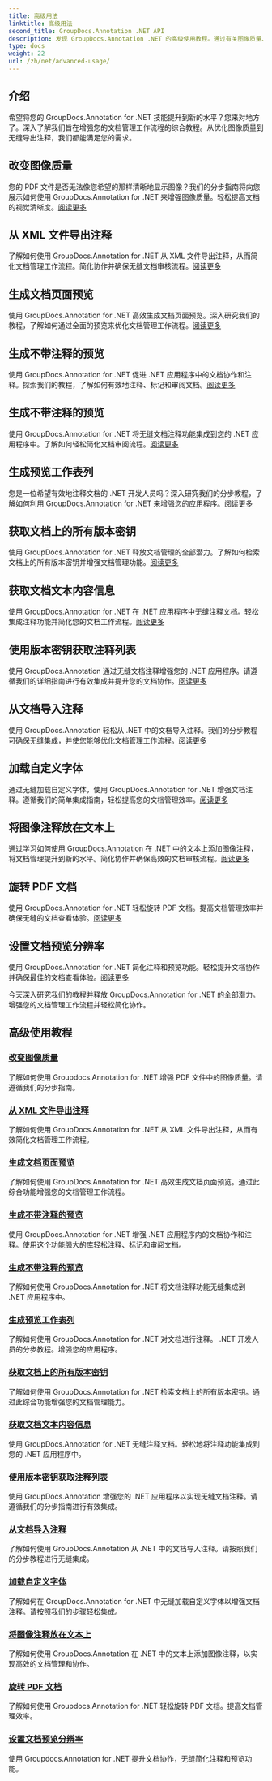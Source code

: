 ```yaml
---
title: 高级用法
linktitle: 高级用法
second_title: GroupDocs.Annotation .NET API
description: 发现 GroupDocs.Annotation .NET 的高级使用教程。通过有关图像质量、注释导出等的分步指南增强文档管理。
type: docs
weight: 22
url: /zh/net/advanced-usage/
---
```

## 介绍

希望将您的 GroupDocs.Annotation for .NET 技能提升到新的水平？您来对地方了。深入了解我们旨在增强您的文档管理工作流程的综合教程。从优化图像质量到无缝导出注释，我们都能满足您的需求。

## 改变图像质量
您的 PDF 文件是否无法像您希望的那样清晰地显示图像？我们的分步指南将向您展示如何使用 GroupDocs.Annotation for .NET 来增强图像质量。轻松提高文档的视觉清晰度。[阅读更多](./change-image-quality/)

## 从 XML 文件导出注释
了解如何使用 GroupDocs.Annotation for .NET 从 XML 文件导出注释，从而简化文档管理工作流程。简化协作并确保无缝文档审核流程。[阅读更多](./export-annotations-xml-file/)

## 生成文档页面预览
使用 GroupDocs.Annotation for .NET 高效生成文档页面预览。深入研究我们的教程，了解如何通过全面的预览来优化文档管理工作流程。[阅读更多](./generate-document-pages-preview/)

## 生成不带注释的预览
使用 GroupDocs.Annotation for .NET 促进 .NET 应用程序中的文档协作和注释。探索我们的教程，了解如何有效地注释、标记和审阅文档。[阅读更多](./generate-preview-without-annotations/)

## 生成不带注释的预览
使用 GroupDocs.Annotation for .NET 将无缝文档注释功能集成到您的 .NET 应用程序中。了解如何轻松简化文档审阅流程。[阅读更多](./generate-preview-without-comments/)

## 生成预览工作表列
您是一位希望有效地注释文档的 .NET 开发人员吗？深入研究我们的分步教程，了解如何利用 GroupDocs.Annotation for .NET 来增强您的应用程序。[阅读更多](./generate-preview-worksheet-columns/)

## 获取文档上的所有版本密钥
使用 GroupDocs.Annotation for .NET 释放文档管理的全部潜力。了解如何检索文档上的所有版本密钥并增强文档管理功能。[阅读更多](./get-all-version-keys-document/)

## 获取文档文本内容信息
使用 GroupDocs.Annotation for .NET 在 .NET 应用程序中无缝注释文档。轻松集成注释功能并简化您的文档工作流程。[阅读更多](./get-document-text-content-information/)

## 使用版本密钥获取注释列表
使用 GroupDocs.Annotation 通过无缝文档注释增强您的 .NET 应用程序。请遵循我们的详细指南进行有效集成并提升您的文档协作。[阅读更多](./get-list-annotations-version-key/)

## 从文档导入注释
使用 GroupDocs.Annotation 轻松从 .NET 中的文档导入注释。我们的分步教程可确保无缝集成，并使您能够优化文档管理工作流程。[阅读更多](./import-annotations-from-document/)

## 加载自定义字体
通过无缝加载自定义字体，使用 GroupDocs.Annotation for .NET 增强文档注释。遵循我们的简单集成指南，轻松提高您的文档管理效率。[阅读更多](./loading-custom-fonts/)

## 将图像注释放在文本上
通过学习如何使用 GroupDocs.Annotation 在 .NET 中的文本上添加图像注释，将文档管理提升到新的水平。简化协作并确保高效的文档审核流程。[阅读更多](./put-image-annotation-over-text/)

## 旋转 PDF 文档
使用 GroupDocs.Annotation for .NET 轻松旋转 PDF 文档。提高文档管理效率并确保无缝的文档查看体验。[阅读更多](./rotating-pdf-documents/)

## 设置文档预览分辨率
使用 GroupDocs.Annotation for .NET 简化注释和预览功能。轻松提升文档协作并确保最佳的文档查看体验。[阅读更多](./set-document-preview-resolution/)

今天深入研究我们的教程并释放 GroupDocs.Annotation for .NET 的全部潜力。增强您的文档管理工作流程并轻松简化协作。
## 高级使用教程
### [改变图像质量](./change-image-quality/)
了解如何使用 Groupdocs.Annotation for .NET 增强 PDF 文件中的图像质量。请遵循我们的分步指南。
### [从 XML 文件导出注释](./export-annotations-xml-file/)
了解如何使用 GroupDocs.Annotation for .NET 从 XML 文件导出注释，从而有效简化文档管理工作流程。
### [生成文档页面预览](./generate-document-pages-preview/)
了解如何使用 GroupDocs.Annotation for .NET 高效生成文档页面预览。通过此综合功能增强您的文档管理工作流程。
### [生成不带注释的预览](./generate-preview-without-annotations/)
使用 GroupDocs.Annotation for .NET 增强 .NET 应用程序内的文档协作和注释。使用这个功能强大的库轻松注释、标记和审阅文档。
### [生成不带注释的预览](./generate-preview-without-comments/)
了解如何使用 GroupDocs.Annotation for .NET 将文档注释功能无缝集成到 .NET 应用程序中。
### [生成预览工作表列](./generate-preview-worksheet-columns/)
了解如何使用 GroupDocs.Annotation for .NET 对文档进行注释。 .NET 开发人员的分步教程。增强您的应用程序。
### [获取文档上的所有版本密钥](./get-all-version-keys-document/)
了解如何使用 GroupDocs.Annotation for .NET 检索文档上的所有版本密钥。通过此综合功能增强您的文档管理能力。
### [获取文档文本内容信息](./get-document-text-content-information/)
使用 GroupDocs.Annotation for .NET 无缝注释文档。轻松地将注释功能集成到您的 .NET 应用程序中。
### [使用版本密钥获取注释列表](./get-list-annotations-version-key/)
使用 GroupDocs.Annotation 增强您的 .NET 应用程序以实现无缝文档注释。请遵循我们的分步指南进行有效集成。
### [从文档导入注释](./import-annotations-from-document/)
了解如何使用 GroupDocs.Annotation 从 .NET 中的文档导入注释。请按照我们的分步教程进行无缝集成。
### [加载自定义字体](./loading-custom-fonts/)
了解如何在 GroupDocs.Annotation for .NET 中无缝加载自定义字体以增强文档注释。请按照我们的步骤轻松集成。
### [将图像注释放在文本上](./put-image-annotation-over-text/)
了解如何使用 GroupDocs.Annotation 在 .NET 中的文本上添加图像注释，以实现高效的文档管理和协作。
### [旋转 PDF 文档](./rotating-pdf-documents/)
了解如何使用 Groupdocs.Annotation for .NET 轻松旋转 PDF 文档。提高文档管理效率。
### [设置文档预览分辨率](./set-document-preview-resolution/)
使用 Groupdocs.Annotation for .NET 提升文档协作，无缝简化注释和预览功能。